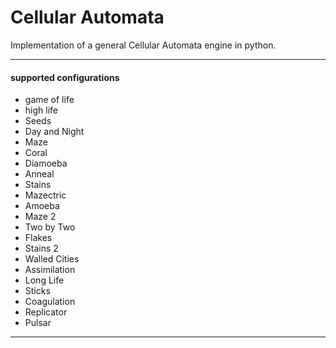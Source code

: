# Cellular Automata

Implementation of a general Cellular Automata engine in python.

---

#### supported configurations

* game of life
* high life
* Seeds
* Day and Night
* Maze
* Coral
* Diamoeba
* Anneal
* Stains
* Mazectric
* Amoeba
* Maze 2
* Two by Two
* Flakes
* Stains 2
* Walled Cities
* Assimilation
* Long Life
* Sticks
* Coagulation
* Replicator
* Pulsar

---